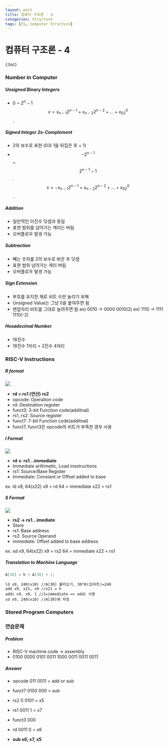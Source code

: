 ```yaml
---
layout: post
title: 컴퓨터 구조론 - 4
categories: Structure
tags: [CS, Computer Structure]
---
```


# 컴퓨터 구조론 - 4

{:toc}

### Number in Computer

##### Unsigned Binary Integers

- 0 ~ $2^n - 1$
  $$x = x_{n - 1}2^{n - 1} + x_{n-2}2^{n-2}+ ... + x_02^0$$.

##### Signed Integer 2s-Complement

- 2의 보수로 표현 (0과 1을 뒤집은 후 + 1)
- $$-2^{n-1}$$ ~ $$2^{n - 1}-1$$.
  $$x = -x_{n - 1}2^{n - 1} + x_{n-2}2^{n-2}+ ... + x_02^0$$.

##### Addition

- 일반적인 이진수 덧셈과 동일
- 표현 범위를 넘어가는 캐리는 버림
- 오버플로우 발생 가능

##### Subtraction

- 빼는 숫자를 2의 보수로 바꾼 후 덧셈
- 표현 범위 넘어가는 캐리 버림
- 오버플로우 발생 가능

##### Sign Extension

- 부호를 유지한 채로 비트 수만 늘리기 위해
- Unsigned Value는 그냥 0을 붙여주면 됨
- 맨앞자리 비트를 그대로 늘려주면 됨
  ex) 0010 -> 0000 0010(2)
  ex) 1110 -> 1111 1110(-2)

##### Hexadecimal Number

- 16진수
- 16진수 1자리 = 2진수 4자리

### RISC-V Instructions

##### R format

<img src="https://github.com/L-Hyun/L-Hyun.github.io/blob/main/assets/CS/4-1.png?raw=true" />

- **rd = rs1 (연산) rs2**
- opcode: Operation code
- rd: Destination register
- funct3: 3-bit Function code(additnal)
- rs1, rs2: Source register
- funct7: 7-bit Function code(additnal)
- funct7, funct3은 opcode의 비트가 부족한 경우 사용

##### I Format

<img src="https://github.com/L-Hyun/L-Hyun.github.io/blob/main/assets/CS/4-2.png?raw=true" />

- **rd <- rs1...immediate**
- Immediate arithmetic, Load insstructions
- rs1: Source/Base Register
- Immediate: Constant or Offset added to base

ex. ld x9, 64(x22)
x9 = rd
64 = immediate
x22 = rs1

##### S Format

<img src="https://github.com/L-Hyun/L-Hyun.github.io/blob/main/assets/CS/4-3.png?raw=true" />

- **rs2 -> rs1...imediate**
- Store
- rs1: Base address
- rs2: Source Operand
- immediate: Offset added to base address

ex. sd x9, 64(x22)
x9 = rs2
64 = immediate
x22 = rs1

##### Translation to Machine Language

```c
A[30] = h + A[30] + 1;
```

```assembly
ld x9, 240(x10) //A[30] 불러오기, 30*8(32비트)=240
add x9, x21, x9 //x21 = h
addi x9, x9, 1 //1=immediate => addi 사용
sd x9, 240(x10) //A[30]에 저장
```

### Stored Program Computers

### 연습문제

##### Problem

- RISC-V machine code -> assembly
- 0100 0000 0101 0011 1000 0011 0011 0011

##### Answer

- opcode 011 0011 = add or sub
- funct7 0100 000 = sub
- rs2 0 0101 = x5
- rs1 0011 1 = x7
- funct3 000
- rd 0011 0 = x6

- **sub x6, x7, x5**
